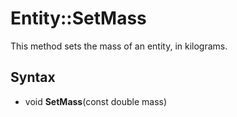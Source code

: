 # Entity::SetMass #
This method sets the mass of an entity, in kilograms.

## Syntax ##
- void **SetMass**(const double mass)
